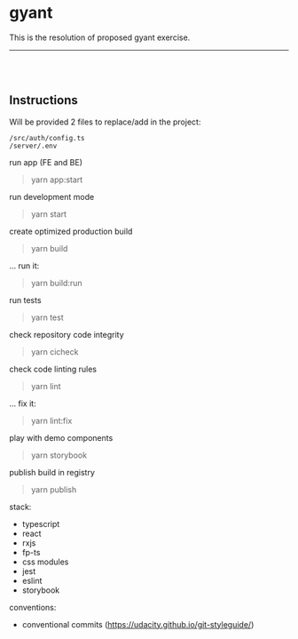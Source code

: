 # gyant

This is the resolution of proposed gyant exercise. 


<hr  />
<br /><br />

## Instructions


Will be provided 2 files to replace/add in the project:

`/src/auth/config.ts`<br />`/server/.env`

run app (FE and BE) 
 > yarn app:start

run development mode
 > yarn start

create optimized production build

 > yarn build

... run it:
  > yarn build:run

 run tests

 > yarn test

 check repository code integrity

 > yarn cicheck

 check code linting rules

 > yarn lint
 
 ... fix it:

 > yarn lint:fix

play with demo components

 > yarn storybook

publish build in registry

 > yarn publish

 stack:
 - typescript
 - react
 - rxjs
 - fp-ts
 - css modules
 - jest
 - eslint
 - storybook


conventions:
 - conventional commits (https://udacity.github.io/git-styleguide/)

